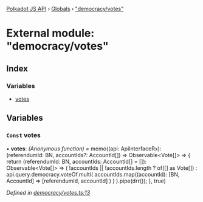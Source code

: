 [Polkadot JS API](../README.md) › [Globals](../globals.md) › ["democracy/votes"](_democracy_votes_.md)

# External module: "democracy/votes"

## Index

### Variables

* [votes](_democracy_votes_.md#const-votes)

## Variables

### `Const` votes

• **votes**: *(Anonymous function)* =  memo((api: ApiInterfaceRx): (referendumId: BN, accountIds?: AccountId[]) => Observable<Vote[]> => {
  return (referendumId: BN, accountIds: AccountId[] = []): Observable<Vote[]> =>
    (
      !accountIds || !accountIds.length
        ? of([] as Vote[])
        : api.query.democracy.voteOf.multi<Vote>(
          accountIds.map((accountId): [BN, AccountId] =>
            [referendumId, accountId]
          )
        )
    ).pipe(drr());
}, true)

*Defined in [democracy/votes.ts:13](https://github.com/polkadot-js/api/blob/fcf89d1501/packages/api-derive/src/democracy/votes.ts#L13)*
